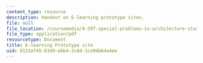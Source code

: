 ```yaml
---
content_type: resource
description: Handout on E-learning prototype sites.
file: null
file_location: /coursemedia/4-297-special-problems-in-architecture-studies-fall-2000/8131ef4563d9ebb43c8d1ce94b64e4ee_ELearning.pdf
file_type: application/pdf
resourcetype: Document
title: E-learning Prototype site
uid: 8131ef45-63d9-ebb4-3c8d-1ce94b64e4ee
---
```

